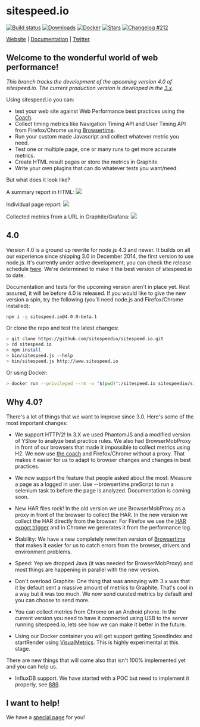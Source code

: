 # sitespeed.io

[![Build status][travis-image-4]][travis-url]
[![Downloads][downloads-image]][downloads-url]
[![Docker][docker-image]][docker-url]
[![Stars][stars-image]][stars-url]
[![Changelog #212][changelog-image]][changelog-url]


[Website](https://www.sitespeed.io) | [Documentation](https://www.sitespeed.io/documentation/) | [Twitter](https://twitter.com/SiteSpeedio)

## Welcome to the wonderful world of web performance!

*This branch tracks the development of the upcoming version 4.0 of sitespeed.io.
The current production version is developed in the [3.x](https://github.com/sitespeedio/sitespeed.io/tree/3.x).*

Using sitespeed.io you can:
* test your web site against Web Performance best practices using the [Coach](https://github.com/sitespeedio/coach).
* Collect timing metrics like Navigation Timing API and User Timing API from Firefox/Chrome using [Browsertime](https://github.com/sitespeedio/browsertime).
* Run your custom made Javascript and collect whatever metric you need.
* Test one or multiple page, one or many runs to get more accurate metrics.
* Create HTML result pages or store the metrics in Graphite
* Write your own plugins that can do whatever tests you want/need.

But what does it look like?

A summary report in HTML:
<img src="https://raw.githubusercontent.com/sitespeedio/sitespeed.io/master/doc/html-summary.png">

Individual page report:
<img src="https://raw.githubusercontent.com/sitespeedio/sitespeed.io/master/doc/page.png">

Collected metrics from a URL in Graphite/Grafana:
<img src="https://raw.githubusercontent.com/sitespeedio/sitespeed.io/master/doc/pagesummary-grafana.png">

## 4.0
Version 4.0 is a ground up rewrite for node.js 4.3 and newer. It builds on all our experience since shipping 3.0 in December 2014,
the first version to use node.js. It's currently under active development, you can check the release schedule [here](https://github.com/sitespeedio/sitespeed.io/milestones).  We're determined to make it the best version of sitespeed.io to date.

Documentation and tests for the upcoming version aren't in place yet. Rest assured, it will be before 4.0 is released.
If you would like to give the new version a spin, try the following (you'll need node.js and Firefox/Chrome installed):

```bash
npm i -g sitespeed.io@4.0.0-beta.1
```
Or clone the repo and test the latest changes:

```bash
> git clone https://github.com/sitespeedio/sitespeed.io.git
> cd sitespeed.io
> npm install
> bin/sitespeed.js --help
> bin/sitespeed.js http://www.sitespeed.io
```

Or using Docker:

```bash
> docker run --privileged --rm -v "$(pwd)":/sitespeed.io sitespeedio/sitespeed.io:beta.1 https://www.sitespeed.io
```

## Why 4.0?
There's a lot of things that we want to improve since 3.0. Here's some of the most important changes:

* We support HTTP/2! In 3.X we used PhantomJS and a modified version of YSlow to analyze best practice rules. We also had BrowserMobProxy in front of our browsers that made it impossible to collect metrics using H2. We now use [the coach](https://github.com/sitespeedio/coach) and Firefox/Chrome without a proxy. That makes it easier for us to adapt to browser changes and changes in best practices.

* We now support the feature that people asked about the most: Measure a page as a logged in user. Use --browsertime.preScript to run a selenium task to before the page is analyzed. Documentation is coming soon.

* New HAR files rock! In the old version we use BrowserMobProxy as a proxy in front of the browser to collect the HAR. In the new version we collect the HAR directly from the browser. For Firefox we use the [HAR export trigger](https://github.com/firebug/har-export-trigger) and in Chrome we generates it from the performance log.

* Stability: We have a new completely rewritten version of [Browsertime](https://github.com/tobli/browsertime) that makes it easier for us to catch errors from the browser, drivers and environment problems.  

* Speed: Yep we dropped Java (it was needed for BrowserMobProxy) and most things are happening in parallel with the new version.

* Don't overload Graphite: One thing that was annoying with 3.x was that it by default sent a massive amount of metrics to Graphite. That's cool in a way but it was too much. We now send curated metrics by default and you can choose to send more.

* You can collect metrics from Chrome on an Android phone. In the current version you need to have it connected using USB to the server running sitespeed.io, lets see how we can make it better in the future.

* Using our Docker container you will get support getting SpeedIndex and startRender using [VisualMetrics](https://github.com/WPO-Foundation/visualmetrics). This is highly experimental at this stage.

There are new things that will come also that isn't 100% implemented yet and you can help us.
* InfluxDB support. We have started with a POC but need to implement it properly, see [889](https://github.com/sitespeedio/sitespeed.io/issues/889).

## I want to help!
We have a [special page](HELP.md) for you!

[travis-image-4]: https://img.shields.io/travis/sitespeedio/sitespeed.io/4.0.svg?style=flat-square
[travis-url]: https://travis-ci.org/sitespeedio/sitespeed.io/branches
[stars-url]: https://github.com/sitespeedio/sitespeed.io/stargazers
[stars-image]: https://img.shields.io/github/stars/sitespeedio/sitespeed.io.svg?style=flat-square
[downloads-image]: http://img.shields.io/npm/dm/sitespeed.io.svg?style=flat-square
[downloads-url]: https://npmjs.org/package/sitespeed.io
[docker-image]: https://img.shields.io/docker/pulls/sitespeedio/sitespeed.io.svg
[docker-url]: https://hub.docker.com/r/sitespeedio/sitespeed.io/
[changelog-image]: https://img.shields.io/badge/changelog-%23212-lightgrey.svg?style=flat-square
[changelog-url]: https://changelog.com/212
